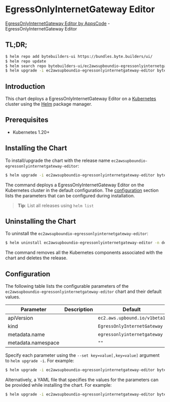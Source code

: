 # EgressOnlyInternetGateway Editor

[EgressOnlyInternetGateway Editor by AppsCode](https://byte.builders) - EgressOnlyInternetGateway Editor

## TL;DR;

```bash
$ helm repo add bytebuilders-ui https://bundles.byte.builders/ui/
$ helm repo update
$ helm search repo bytebuilders-ui/ec2awsupboundio-egressonlyinternetgateway-editor --version=v0.4.18
$ helm upgrade -i ec2awsupboundio-egressonlyinternetgateway-editor bytebuilders-ui/ec2awsupboundio-egressonlyinternetgateway-editor -n default --create-namespace --version=v0.4.18
```

## Introduction

This chart deploys a EgressOnlyInternetGateway Editor on a [Kubernetes](http://kubernetes.io) cluster using the [Helm](https://helm.sh) package manager.

## Prerequisites

- Kubernetes 1.20+

## Installing the Chart

To install/upgrade the chart with the release name `ec2awsupboundio-egressonlyinternetgateway-editor`:

```bash
$ helm upgrade -i ec2awsupboundio-egressonlyinternetgateway-editor bytebuilders-ui/ec2awsupboundio-egressonlyinternetgateway-editor -n default --create-namespace --version=v0.4.18
```

The command deploys a EgressOnlyInternetGateway Editor on the Kubernetes cluster in the default configuration. The [configuration](#configuration) section lists the parameters that can be configured during installation.

> **Tip**: List all releases using `helm list`

## Uninstalling the Chart

To uninstall the `ec2awsupboundio-egressonlyinternetgateway-editor`:

```bash
$ helm uninstall ec2awsupboundio-egressonlyinternetgateway-editor -n default
```

The command removes all the Kubernetes components associated with the chart and deletes the release.

## Configuration

The following table lists the configurable parameters of the `ec2awsupboundio-egressonlyinternetgateway-editor` chart and their default values.

|     Parameter      | Description |                 Default                 |
|--------------------|-------------|-----------------------------------------|
| apiVersion         |             | <code>ec2.aws.upbound.io/v1beta1</code> |
| kind               |             | <code>EgressOnlyInternetGateway</code>  |
| metadata.name      |             | <code>egressonlyinternetgateway</code>  |
| metadata.namespace |             | <code>""</code>                         |


Specify each parameter using the `--set key=value[,key=value]` argument to `helm upgrade -i`. For example:

```bash
$ helm upgrade -i ec2awsupboundio-egressonlyinternetgateway-editor bytebuilders-ui/ec2awsupboundio-egressonlyinternetgateway-editor -n default --create-namespace --version=v0.4.18 --set apiVersion=ec2.aws.upbound.io/v1beta1
```

Alternatively, a YAML file that specifies the values for the parameters can be provided while
installing the chart. For example:

```bash
$ helm upgrade -i ec2awsupboundio-egressonlyinternetgateway-editor bytebuilders-ui/ec2awsupboundio-egressonlyinternetgateway-editor -n default --create-namespace --version=v0.4.18 --values values.yaml
```
